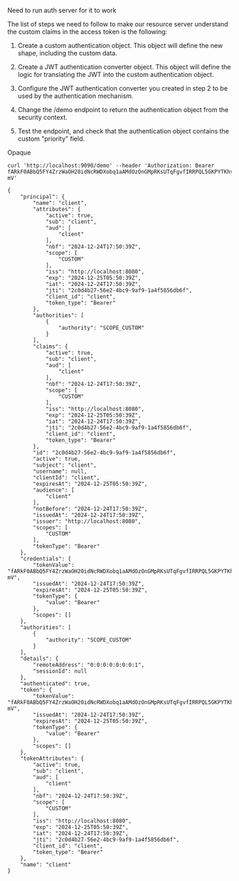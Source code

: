 Need to run auth server for it to work

The list of steps we need to follow to make our resource server understand the custom claims in the access token is the following:

1. Create a custom authentication object. This object will define the new shape, including the custom data.

2. Create a JWT authentication converter object. This object will define the logic for translating the JWT into the custom authentication object.

3. Configure the JWT authentication converter you created in step 2 to be used by the authentication mechanism.

4. Change the /demo endpoint to return the authentication object from the security context.

5. Test the endpoint, and check that the authentication object contains the custom "priority" field.


Opaque
```
curl 'http://localhost:9090/demo' --header 'Authorization: Bearer fARkF0ABbQ5FY4ZrzWaOH20idNcRWDXobq1aAMdOzOnGMpRKsUTqFgvfIRRPQL5GKPYTKhvUYcPSLOn8lh_rRGu9siMv5grWr8kbFK1kMnyxQBxxEKmeHwjtclLUU-mV'

{
    "principal": {
        "name": "client",
        "attributes": {
            "active": true,
            "sub": "client",
            "aud": [
                "client"
            ],
            "nbf": "2024-12-24T17:50:39Z",
            "scope": [
                "CUSTOM"
            ],
            "iss": "http://localhost:8080",
            "exp": "2024-12-25T05:50:39Z",
            "iat": "2024-12-24T17:50:39Z",
            "jti": "2c0d4b27-56e2-4bc9-9af9-1a4f5856db6f",
            "client_id": "client",
            "token_type": "Bearer"
        },
        "authorities": [
            {
                "authority": "SCOPE_CUSTOM"
            }
        ],
        "claims": {
            "active": true,
            "sub": "client",
            "aud": [
                "client"
            ],
            "nbf": "2024-12-24T17:50:39Z",
            "scope": [
                "CUSTOM"
            ],
            "iss": "http://localhost:8080",
            "exp": "2024-12-25T05:50:39Z",
            "iat": "2024-12-24T17:50:39Z",
            "jti": "2c0d4b27-56e2-4bc9-9af9-1a4f5856db6f",
            "client_id": "client",
            "token_type": "Bearer"
        },
        "id": "2c0d4b27-56e2-4bc9-9af9-1a4f5856db6f",
        "active": true,
        "subject": "client",
        "username": null,
        "clientId": "client",
        "expiresAt": "2024-12-25T05:50:39Z",
        "audience": [
            "client"
        ],
        "notBefore": "2024-12-24T17:50:39Z",
        "issuedAt": "2024-12-24T17:50:39Z",
        "issuer": "http://localhost:8080",
        "scopes": [
            "CUSTOM"
        ],
        "tokenType": "Bearer"
    },
    "credentials": {
        "tokenValue": "fARkF0ABbQ5FY4ZrzWaOH20idNcRWDXobq1aAMdOzOnGMpRKsUTqFgvfIRRPQL5GKPYTKhvUYcPSLOn8lh_rRGu9siMv5grWr8kbFK1kMnyxQBxxEKmeHwjtclLUU-mV",
        "issuedAt": "2024-12-24T17:50:39Z",
        "expiresAt": "2024-12-25T05:50:39Z",
        "tokenType": {
            "value": "Bearer"
        },
        "scopes": []
    },
    "authorities": [
        {
            "authority": "SCOPE_CUSTOM"
        }
    ],
    "details": {
        "remoteAddress": "0:0:0:0:0:0:0:1",
        "sessionId": null
    },
    "authenticated": true,
    "token": {
        "tokenValue": "fARkF0ABbQ5FY4ZrzWaOH20idNcRWDXobq1aAMdOzOnGMpRKsUTqFgvfIRRPQL5GKPYTKhvUYcPSLOn8lh_rRGu9siMv5grWr8kbFK1kMnyxQBxxEKmeHwjtclLUU-mV",
        "issuedAt": "2024-12-24T17:50:39Z",
        "expiresAt": "2024-12-25T05:50:39Z",
        "tokenType": {
            "value": "Bearer"
        },
        "scopes": []
    },
    "tokenAttributes": {
        "active": true,
        "sub": "client",
        "aud": [
            "client"
        ],
        "nbf": "2024-12-24T17:50:39Z",
        "scope": [
            "CUSTOM"
        ],
        "iss": "http://localhost:8080",
        "exp": "2024-12-25T05:50:39Z",
        "iat": "2024-12-24T17:50:39Z",
        "jti": "2c0d4b27-56e2-4bc9-9af9-1a4f5856db6f",
        "client_id": "client",
        "token_type": "Bearer"
    },
    "name": "client"
}
```